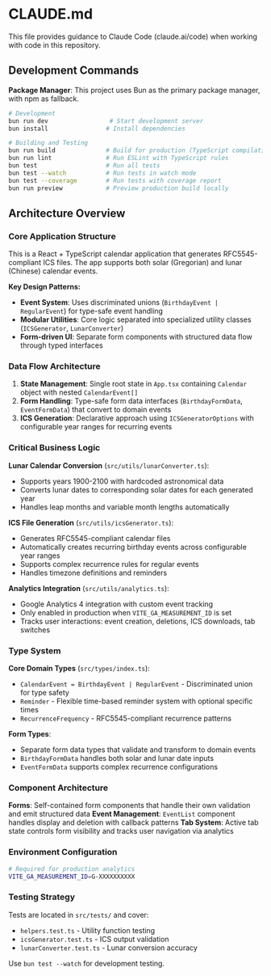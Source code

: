 # CLAUDE.md

This file provides guidance to Claude Code (claude.ai/code) when working with code in this repository.

## Development Commands

**Package Manager**: This project uses Bun as the primary package manager, with npm as fallback.

```bash
# Development
bun run dev                 # Start development server
bun install                # Install dependencies

# Building and Testing
bun run build              # Build for production (TypeScript compilation + Vite build)
bun run lint               # Run ESLint with TypeScript rules
bun test                   # Run all tests
bun test --watch           # Run tests in watch mode
bun test --coverage        # Run tests with coverage report
bun run preview            # Preview production build locally
```

## Architecture Overview

### Core Application Structure

This is a React + TypeScript calendar application that generates RFC5545-compliant ICS files. The app supports both solar (Gregorian) and lunar (Chinese) calendar events.

**Key Design Patterns:**
- **Event System**: Uses discriminated unions (`BirthdayEvent | RegularEvent`) for type-safe event handling
- **Modular Utilities**: Core logic separated into specialized utility classes (`ICSGenerator`, `LunarConverter`)
- **Form-driven UI**: Separate form components with structured data flow through typed interfaces

### Data Flow Architecture

1. **State Management**: Single root state in `App.tsx` containing `Calendar` object with nested `CalendarEvent[]`
2. **Form Handling**: Type-safe form data interfaces (`BirthdayFormData`, `EventFormData`) that convert to domain events
3. **ICS Generation**: Declarative approach using `ICSGeneratorOptions` with configurable year ranges for recurring events

### Critical Business Logic

**Lunar Calendar Conversion** (`src/utils/lunarConverter.ts`):
- Supports years 1900-2100 with hardcoded astronomical data
- Converts lunar dates to corresponding solar dates for each generated year
- Handles leap months and variable month lengths automatically

**ICS File Generation** (`src/utils/icsGenerator.ts`):
- Generates RFC5545-compliant calendar files
- Automatically creates recurring birthday events across configurable year ranges
- Supports complex recurrence rules for regular events
- Handles timezone definitions and reminders

**Analytics Integration** (`src/utils/analytics.ts`):
- Google Analytics 4 integration with custom event tracking
- Only enabled in production when `VITE_GA_MEASUREMENT_ID` is set
- Tracks user interactions: event creation, deletions, ICS downloads, tab switches

### Type System

**Core Domain Types** (`src/types/index.ts`):
- `CalendarEvent = BirthdayEvent | RegularEvent` - Discriminated union for type safety
- `Reminder` - Flexible time-based reminder system with optional specific times
- `RecurrenceFrequency` - RFC5545-compliant recurrence patterns

**Form Types**:
- Separate form data types that validate and transform to domain events
- `BirthdayFormData` handles both solar and lunar date inputs
- `EventFormData` supports complex recurrence configurations

### Component Architecture

**Forms**: Self-contained form components that handle their own validation and emit structured data
**Event Management**: `EventList` component handles display and deletion with callback patterns
**Tab System**: Active tab state controls form visibility and tracks user navigation via analytics

### Environment Configuration

```bash
# Required for production analytics
VITE_GA_MEASUREMENT_ID=G-XXXXXXXXXX
```

### Testing Strategy

Tests are located in `src/tests/` and cover:
- `helpers.test.ts` - Utility function testing
- `icsGenerator.test.ts` - ICS output validation
- `lunarConverter.test.ts` - Lunar conversion accuracy

Use `bun test --watch` for development testing.